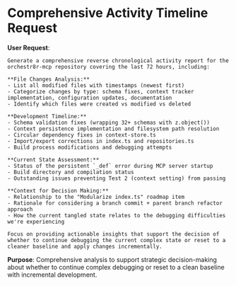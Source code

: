 # Comprehensive Activity Timeline Request

**User Request**: 
```
Generate a comprehensive reverse chronological activity report for the orchestr8r-mcp repository covering the last 72 hours, including:

**File Changes Analysis:**
- List all modified files with timestamps (newest first)
- Categorize changes by type: schema fixes, context tracker implementation, configuration updates, documentation
- Identify which files were created vs modified vs deleted

**Development Timeline:**
- Schema validation fixes (wrapping 32+ schemas with z.object())
- Context persistence implementation and filesystem path resolution
- Circular dependency fixes in context-store.ts
- Import/export corrections in index.ts and repositories.ts
- Build process modifications and debugging attempts

**Current State Assessment:**
- Status of the persistent `_def` error during MCP server startup
- Build directory and compilation status
- Outstanding issues preventing Test 2 (context setting) from passing

**Context for Decision Making:**
- Relationship to the "Modularize index.ts" roadmap item
- Rationale for considering a branch commit + parent branch refactor approach
- How the current tangled state relates to the debugging difficulties we're experiencing

Focus on providing actionable insights that support the decision of whether to continue debugging the current complex state or reset to a cleaner baseline and apply changes incrementally.
```

**Purpose**: Comprehensive analysis to support strategic decision-making about whether to continue complex debugging or reset to a clean baseline with incremental development.
